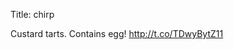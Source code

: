 Title: chirp

Custard tarts. Contains egg! <a href="http://t.co/TDwyBytZ11">http://t.co/TDwyBytZ11</a>
